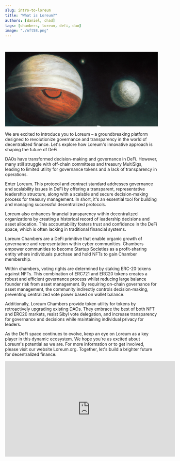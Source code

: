 ```yaml
---
slug: intro-to-loreum
title: "What is Loreum?"
authors: [daniel, chad]
tags: [chambers, loreum, defi, dao]
image: "./nft58.png"
---
```


<br />

![We are excited to introduce you to Loreum – a groundbreaking platform designed to revolutionize governance and transparency in the world of decentralized finance.](./nft58.png)

We are excited to introduce you to Loreum – a groundbreaking platform designed to revolutionize governance and transparency in the world of decentralized finance. Let's explore how Loreum's innovative approach is shaping the future of DeFi.
<!-- truncate -->

DAOs have transformed decision-making and governance in DeFi. However, many still struggle with off-chain committees and treasury MultiSigs, leading to limited utility for governance tokens and a lack of transparency in operations.

Enter Loreum. This protocol and contract standard addresses governance and scalability issues in DeFi by offering a transparent, representative leadership structure, along with a scalable and secure decision-making process for treasury management. In short, it's an essential tool for building and managing successful decentralized protocols.

Loreum also enhances financial transparency within decentralized organizations by creating a historical record of leadership decisions and asset allocation. This accountability fosters trust and confidence in the DeFi space, which is often lacking in traditional financial systems.

Loreum Chambers are a DeFi primitive that enable organic growth of governance and representation within cyber communities. Chambers empower communities to become Startup Societies as a profit-sharing entity where individuals purchase and hold NFTs to gain Chamber membership.

Within chambers, voting rights are determined by staking ERC-20 tokens against NFTs. This combination of ERC721 and ERC20 tokens creates a robust and efficient governance process whilst  reducing large balance founder risk from asset management. By requiring on-chain governance for asset management, the community indirectly controls decision-making, preventing centralized vote power based on wallet balance.

Additionally, Loreum Chambers provide token utility for tokens by retroactively upgrading existing DAOs. They embrace the best of both NFT and ERC20 markets, resist Sibyl vote delegation, and increase transparency for governance and decisions while maintaining individual privacy for leaders.

As the DeFi space continues to evolve, keep an eye on Loreum as a key player in this dynamic ecosystem. We hope you're as excited about Loreum's potential as we are. For more information or to get involved, please visit our website Loreum.org. Together, let's build a brighter future for decentralized finance.


<iframe width="560" height="315" src="https://www.youtube.com/embed/fHmJ2UUW1JU" title="YouTube video player" frameborder="0" allow="accelerometer; autoplay; clipboard-write; encrypted-media; gyroscope; picture-in-picture; web-share" allowfullscreen></iframe>
